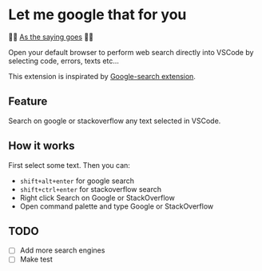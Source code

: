 # Let me google that for you

🤷‍♂️  [As the saying goes](https://en.wikipedia.org/wiki/RTFM#List_of_similar_initialisms) 🤷‍♂️

Open your default browser to perform web search directly into VSCode by selecting code, errors, texts etc...

This extension is inspirated by [Google-search extension](https://marketplace.visualstudio.com/items?itemName=kameshkotwani.google-search).
## Feature

Search on google or stackoverflow any text selected in VSCode.

## How it works

First select some text.
Then you can:

- `shift+alt+enter` for google search
- `shift+ctrl+enter` for stackoverflow search
- Right click Search on Google or StackOverflow
- Open command palette and type Google or StackOverflow

## TODO

- [ ] Add more search engines
- [ ] Make test
